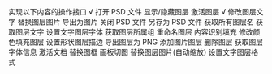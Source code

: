实现以下内容的操作接口
√ 打开 PSD 文件
显示/隐藏图层
激活图层
√ 修改图层文字
替换图层图片
导出为图片
关闭 PSD 文件
另存为 PSD 文件
获取所有图层名
获取图层文字
设置文字图层字体
获取图层所属组
重命名图层
内容识别填充
修改颜色填充图层
设置形状图层描边
导出图层为 PNG
添加图片图层
删除图层
获取图层字体信息
激活文档
替换图框
画板切图
替换图层图片(自动缩放)
设置文字图层格式